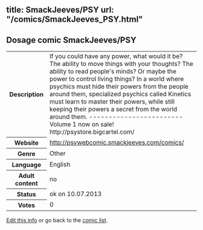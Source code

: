title: SmackJeeves/PSY
url: "/comics/SmackJeeves_PSY.html"
---
Dosage comic SmackJeeves/PSY
-----------------------------------------

<p id="msg"></p>
<script type="text/javascript">
if (window.location.search === '?edit_info_mail=sent_ok') {
  var elem = document.getElementById("msg");
  elem.innerHTML = 'Edited information sucessfully sent for review, which is usually done daily. Thanks!';
  elem.className = 'ok';
}
</script>
<table class="comicinfo">
<tr>
<th>Description</th><td>If you could have any power, what would it be? The ability to move things with your thoughts? The ability to read people's minds? Or maybe the power to control living things? In a world where psychics must hide their powers from the people around them, specialized psychics called Kinetics must learn to master their powers, while still keeping their powers a secret from the world around them. ------------------------ Volume 1 now on sale! http://psystore.bigcartel.com/</td>
</tr>
<tr>
<th>Website</th><td><a href="http://psywebcomic.smackjeeves.com/comics/">http://psywebcomic.smackjeeves.com/comics/</a></td>
</tr>
<tr>
<th>Genre</th><td>Other</td>
</tr>
<tr>
<th>Language</th><td>English</td>
</tr>
<tr>
<th>Adult content</th><td>no</td>
</tr>
<tr>
<th>Status</th><td>ok on 10.07.2013</td>
</tr>
<tr>
<th>Votes</th><td>0</td>
</tr>
</table>

[Edit this info](SmackJeeves_PSY_edit.html) or go back to the [comic list](../comic-index.html).
